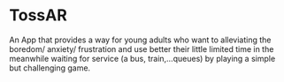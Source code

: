 # TossAR
An App that provides a way for young adults  who want to alleviating the boredom/ anxiety/ frustration and use better their little limited time in the meanwhile waiting for service (a bus, train,…queues) by  playing a simple but challenging game.
